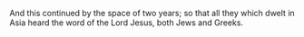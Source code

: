 And this continued by the space of two years; so that all they which dwelt in Asia heard the word of the Lord Jesus, both Jews and Greeks.
